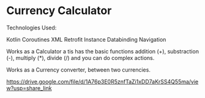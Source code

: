 <b><h1>Currency Calculator</h1></b>


Technologies Used:

  Kotlin
  Coroutines
  XML
  Retrofit Instance
  Databinding
  Navigation
  
  
Works as a Calculator a tis has the basic functions addition (+), substraction (-), multiply (*), divide (/) and you can do complex actions.


Works as a Currency converter, between two currencies.

https://drive.google.com/file/d/1A76p3E0R5znfTaZi1xDD7aKrSS4Q55ma/view?usp=share_link
